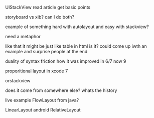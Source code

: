 UIStackView
read article
get basic points



storyboard vs xib?
can I do both?


example of something hard with autolayout
and easy with stackview?



need a metaphor



like that it might be just like table in html
is it?
could come up iwth an example and surprise people at the end


duality of syntax
friction
how it was improved in 6/7 now 9



proporitional layout in xcode 7

orstackview


does it come from somewhere else?
whats the history


live example
FlowLayout from java?

LinearLayout android
RelativeLayout
